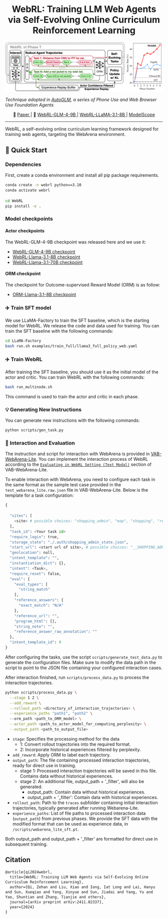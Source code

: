 <div align="center">

# WebRL: Training LLM Web Agents via Self-Evolving Online Curriculum Reinforcement Learning

</div>

![image](./assets/webrl.png)

*Technique adopted in [AutoGLM](https://xiao9905.github.io/AutoGLM/), a series of Phone Use and Web Browser Use Foundation Agents*

<p align="center">
   📃 <a href="https://arxiv.org/abs/2411.02337" target="_blank"> Paper </a> | 🤗 <a href="https://huggingface.co/THUDM/webrl-glm-4-9b" target="_blank"> WebRL-GLM-4-9B </a> | <a href="https://huggingface.co/THUDM/webrl-llama-3.1-8b" target="_blank"> WebRL-LLaMA-3.1-8B </a> | <a href="https://www.modelscope.cn/collections/WebRL-77a3e54a2dde4b" target="_blank"> ModelScope </a>
</p>

***

WebRL, a self-evolving online curriculum learning framework designed for training web agents, targeting the WebArena environment. 

## 🚀 Quick Start

### Dependencies

First, create a conda environment and install all pip package requirements.

```bash
conda create -n webrl python==3.10
conda activate webrl

cd WebRL
pip install -e .
```

### Model checkpoints

#### Actor checkpoints

The WebRL-GLM-4-9B checkpoint was released here and we use it:

- [WebRL-GLM-4-9B checkpoint](https://huggingface.co/THUDM/webrl-glm-4-9b)
- [WebRL-Llama-3.1-8B checkpoint](https://huggingface.co/THUDM/webrl-llama-3.1-8b)
- [WebRL-Llama-3.1-70B checkpoint](https://huggingface.co/THUDM/webrl-llama-3.1-70b)

#### ORM checkpoint

The checkpoint for Outcome-supervised Reward Model (ORM) is as follow:

- [ORM-Llama-3.1-8B checkpoint](https://huggingface.co/THUDM/webrl-orm-llama-3.1-8b/tree/main)



### ✈️ Train SFT model

We use LLaMA-Factory to train the SFT baseline, which is the starting model for WebRL. We release the code and data used for training. You can train the SFT baseline with the following commands:

```bash
cd LLaMA-Factory
bash run.sh examples/train_full/llama3_full_policy_web.yaml
```

### ✈️ Train WebRL

After training the SFT baseline, you should use it as the initial model of the actor and critic.  You can train WebRL with the following commands:

```bash
bash run_multinode.sh
```

This command is used to train the actor and critic in each phase.

### 💡 Generating New Instructions

You can generate new instructions with the following commands:

```bash
python scripts/gen_task.py
```

### 🛜 Interaction and Evaluation

The instruction and script for interaction with WebArena is provided in [VAB-WebArena-Lite](https://github.com/THUDM/VisualAgentBench/tree/main/VAB-WebArena-Lite).
You can implement the interaction process of WebRL according to the [``Evaluating in WebRL Setting (Text Modal)``](https://github.com/THUDM/VisualAgentBench/tree/main/VAB-WebArena-Lite#-evaluating-in-webrl-setting-text-modal) section of VAB-WebArena-Lite.


To enable interaction with WebArena, you need to configure each task in the same format as the sample test case provided in the ``test_webarena_lite.raw.json`` file in VAB-WebArena-Lite. Below is the template for a task configuration:

```python
{
  
  "sites": [
    <site> # possible choices: "shopping_admin", "map", "shopping", "reddit", "gitlab"
  ],
  "task_id": <Your task id>
  "require_login": true,
  "storage_state": "./.auth/shopping_admin_state.json",
  "start_url": <start url of site>, # possible choices: "__SHOPPING_ADMIN__", "__SHOPPING__", "__GITLAB__", "__MAP__", "__REDDIT__"
  "geolocation": null,
  "intent_template": "",
  "instantiation_dict": {},
  "intent": <Task>,
  "require_reset": false,
  "eval": {
    "eval_types": [
      "string_match"
    ],
    "reference_answers": {
      "exact_match": "N/A"
    },
    "reference_url": "",
    "program_html": [],
    "string_note": "",
    "reference_answer_raw_annotation": ""
  },
  "intent_template_id": 0
}
```

After configuring the tasks, use the script ``scripts/generate_test_data.py`` to generate the configuration files. Make sure to modify the data path in the script to point to the JSON file containing your configured interaction cases.

After interaction finished, run ``scripts/process_data.py`` to process the interaction trajectories.

```bash
python scripts/process_data.py \
  --stage 1 2 \
  --add_reward \
  --rollout_path <directory_of_interaction_trajectories> \
  --experience_paths "path1", "path2" \ 
  --orm_path <path_to_ORM_model> \
  --actor_path <path_to_actor_model_for_computing_perplexity> \
  --output_path <path_to_output_file>
```
- `stage`: Specifies the processing method for the data
  - 1: Convert rollout trajectories into the required format.
  - 2: Incorporate historical experiences filtered by perplexity.
- `add_reward`: Apply ORM to label each trajectory.
- `output_path`: The file containing processed interaction trajectories, ready for direct use in training.
  - stage 1: Processed interaction trajectories will be saved in this file. Contains data without historical experiences.
  - stage 2: An additional file, output_path + '_filter', will also be generated.
    - output_path: Contain data without historical experiences.
    - output_path + '_filter': Contain data with historical experiences.
- `rollout_path`: Path to the `traces` subfolder containing initial interaction trajectories, typically generated after running Webarena-Lite.
- `experience_paths`: List of file paths to processed interaction data (`output_path`) from previous phases. We provide the SFT data with the modified format that can be used as experience data, in `/scripts/webarena_lite_sft.pt`.

Both output_path and output_path + '_filter' are formatted for direct use in subsequent training.


## Citation
```
@article{qi2024webrl,
  title={WebRL: Training LLM Web Agents via Self-Evolving Online Curriculum Reinforcement Learning},
  author={Qi, Zehan and Liu, Xiao and Iong, Iat Long and Lai, Hanyu and Sun, Xueqiao and Yang, Xinyue and Sun, Jiadai and Yang, Yu and Yao, Shuntian and Zhang, Tianjie and others},
  journal={arXiv preprint arXiv:2411.02337},
  year={2024}
}
```
